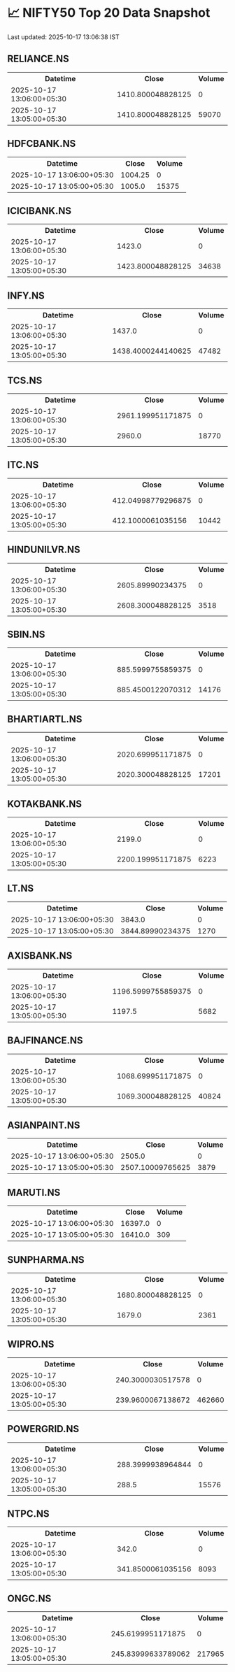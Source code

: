 # 📈 NIFTY50 Top 20 Data Snapshot

Last updated: 2025-10-17 13:06:38 IST

## RELIANCE.NS

<table>
  <tr><th>Datetime</th><th>Close</th><th>Volume</th></tr>
  <tr><td>2025-10-17 13:06:00+05:30</td><td>1410.800048828125</td><td>0</td></tr>
  <tr><td>2025-10-17 13:05:00+05:30</td><td>1410.800048828125</td><td>59070</td></tr>
</table>

## HDFCBANK.NS

<table>
  <tr><th>Datetime</th><th>Close</th><th>Volume</th></tr>
  <tr><td>2025-10-17 13:06:00+05:30</td><td>1004.25</td><td>0</td></tr>
  <tr><td>2025-10-17 13:05:00+05:30</td><td>1005.0</td><td>15375</td></tr>
</table>

## ICICIBANK.NS

<table>
  <tr><th>Datetime</th><th>Close</th><th>Volume</th></tr>
  <tr><td>2025-10-17 13:06:00+05:30</td><td>1423.0</td><td>0</td></tr>
  <tr><td>2025-10-17 13:05:00+05:30</td><td>1423.800048828125</td><td>34638</td></tr>
</table>

## INFY.NS

<table>
  <tr><th>Datetime</th><th>Close</th><th>Volume</th></tr>
  <tr><td>2025-10-17 13:06:00+05:30</td><td>1437.0</td><td>0</td></tr>
  <tr><td>2025-10-17 13:05:00+05:30</td><td>1438.4000244140625</td><td>47482</td></tr>
</table>

## TCS.NS

<table>
  <tr><th>Datetime</th><th>Close</th><th>Volume</th></tr>
  <tr><td>2025-10-17 13:06:00+05:30</td><td>2961.199951171875</td><td>0</td></tr>
  <tr><td>2025-10-17 13:05:00+05:30</td><td>2960.0</td><td>18770</td></tr>
</table>

## ITC.NS

<table>
  <tr><th>Datetime</th><th>Close</th><th>Volume</th></tr>
  <tr><td>2025-10-17 13:06:00+05:30</td><td>412.04998779296875</td><td>0</td></tr>
  <tr><td>2025-10-17 13:05:00+05:30</td><td>412.1000061035156</td><td>10442</td></tr>
</table>

## HINDUNILVR.NS

<table>
  <tr><th>Datetime</th><th>Close</th><th>Volume</th></tr>
  <tr><td>2025-10-17 13:06:00+05:30</td><td>2605.89990234375</td><td>0</td></tr>
  <tr><td>2025-10-17 13:05:00+05:30</td><td>2608.300048828125</td><td>3518</td></tr>
</table>

## SBIN.NS

<table>
  <tr><th>Datetime</th><th>Close</th><th>Volume</th></tr>
  <tr><td>2025-10-17 13:06:00+05:30</td><td>885.5999755859375</td><td>0</td></tr>
  <tr><td>2025-10-17 13:05:00+05:30</td><td>885.4500122070312</td><td>14176</td></tr>
</table>

## BHARTIARTL.NS

<table>
  <tr><th>Datetime</th><th>Close</th><th>Volume</th></tr>
  <tr><td>2025-10-17 13:06:00+05:30</td><td>2020.699951171875</td><td>0</td></tr>
  <tr><td>2025-10-17 13:05:00+05:30</td><td>2020.300048828125</td><td>17201</td></tr>
</table>

## KOTAKBANK.NS

<table>
  <tr><th>Datetime</th><th>Close</th><th>Volume</th></tr>
  <tr><td>2025-10-17 13:06:00+05:30</td><td>2199.0</td><td>0</td></tr>
  <tr><td>2025-10-17 13:05:00+05:30</td><td>2200.199951171875</td><td>6223</td></tr>
</table>

## LT.NS

<table>
  <tr><th>Datetime</th><th>Close</th><th>Volume</th></tr>
  <tr><td>2025-10-17 13:06:00+05:30</td><td>3843.0</td><td>0</td></tr>
  <tr><td>2025-10-17 13:05:00+05:30</td><td>3844.89990234375</td><td>1270</td></tr>
</table>

## AXISBANK.NS

<table>
  <tr><th>Datetime</th><th>Close</th><th>Volume</th></tr>
  <tr><td>2025-10-17 13:06:00+05:30</td><td>1196.5999755859375</td><td>0</td></tr>
  <tr><td>2025-10-17 13:05:00+05:30</td><td>1197.5</td><td>5682</td></tr>
</table>

## BAJFINANCE.NS

<table>
  <tr><th>Datetime</th><th>Close</th><th>Volume</th></tr>
  <tr><td>2025-10-17 13:06:00+05:30</td><td>1068.699951171875</td><td>0</td></tr>
  <tr><td>2025-10-17 13:05:00+05:30</td><td>1069.300048828125</td><td>40824</td></tr>
</table>

## ASIANPAINT.NS

<table>
  <tr><th>Datetime</th><th>Close</th><th>Volume</th></tr>
  <tr><td>2025-10-17 13:06:00+05:30</td><td>2505.0</td><td>0</td></tr>
  <tr><td>2025-10-17 13:05:00+05:30</td><td>2507.10009765625</td><td>3879</td></tr>
</table>

## MARUTI.NS

<table>
  <tr><th>Datetime</th><th>Close</th><th>Volume</th></tr>
  <tr><td>2025-10-17 13:06:00+05:30</td><td>16397.0</td><td>0</td></tr>
  <tr><td>2025-10-17 13:05:00+05:30</td><td>16410.0</td><td>309</td></tr>
</table>

## SUNPHARMA.NS

<table>
  <tr><th>Datetime</th><th>Close</th><th>Volume</th></tr>
  <tr><td>2025-10-17 13:06:00+05:30</td><td>1680.800048828125</td><td>0</td></tr>
  <tr><td>2025-10-17 13:05:00+05:30</td><td>1679.0</td><td>2361</td></tr>
</table>

## WIPRO.NS

<table>
  <tr><th>Datetime</th><th>Close</th><th>Volume</th></tr>
  <tr><td>2025-10-17 13:06:00+05:30</td><td>240.3000030517578</td><td>0</td></tr>
  <tr><td>2025-10-17 13:05:00+05:30</td><td>239.9600067138672</td><td>462660</td></tr>
</table>

## POWERGRID.NS

<table>
  <tr><th>Datetime</th><th>Close</th><th>Volume</th></tr>
  <tr><td>2025-10-17 13:06:00+05:30</td><td>288.3999938964844</td><td>0</td></tr>
  <tr><td>2025-10-17 13:05:00+05:30</td><td>288.5</td><td>15576</td></tr>
</table>

## NTPC.NS

<table>
  <tr><th>Datetime</th><th>Close</th><th>Volume</th></tr>
  <tr><td>2025-10-17 13:06:00+05:30</td><td>342.0</td><td>0</td></tr>
  <tr><td>2025-10-17 13:05:00+05:30</td><td>341.8500061035156</td><td>8093</td></tr>
</table>

## ONGC.NS

<table>
  <tr><th>Datetime</th><th>Close</th><th>Volume</th></tr>
  <tr><td>2025-10-17 13:06:00+05:30</td><td>245.6199951171875</td><td>0</td></tr>
  <tr><td>2025-10-17 13:05:00+05:30</td><td>245.83999633789062</td><td>217965</td></tr>
</table>

